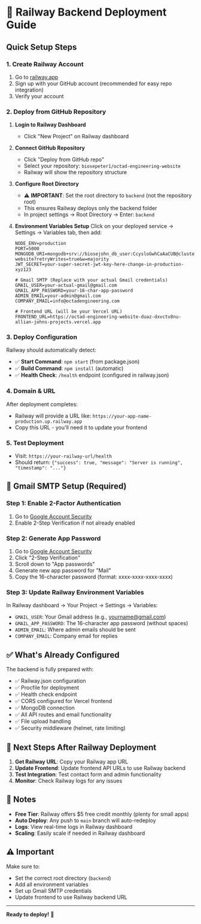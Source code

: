 # 🚂 Railway Backend Deployment Guide

## Quick Setup Steps

### 1. Create Railway Account
1. Go to [railway.app](https://railway.app)
2. Sign up with your GitHub account (recommended for easy repo integration)
3. Verify your account

### 2. Deploy from GitHub Repository
1. **Login to Railway Dashboard**
   - Click "New Project" on Railway dashboard
   
2. **Connect GitHub Repository**
   - Click "Deploy from GitHub repo"
   - Select your repository: `biosepeter1/octad-engineering-website`
   - Railway will show the repository structure

3. **Configure Root Directory** 
   - ⚠️ **IMPORTANT**: Set the root directory to `backend` (not the repository root)
   - This ensures Railway deploys only the backend folder
   - In project settings → Root Directory → Enter: `backend`

4. **Environment Variables Setup**
   Click on your deployed service → Settings → Variables tab, then add:
   
   ```env
   NODE_ENV=production
   PORT=5000
   MONGODB_URI=mongodb+srv://biosejohn_db_user:CcysloGwhCaAaCUB@cluster123.q8f3jcf.mongodb.net/construction-website?retryWrites=true&w=majority
   JWT_SECRET=your-super-secret-jwt-key-here-change-in-production-xyz123
   
   # Gmail SMTP (Replace with your actual Gmail credentials)
   GMAIL_USER=your-actual-gmail@gmail.com
   GMAIL_APP_PASSWORD=your-16-char-app-password
   ADMIN_EMAIL=your-admin@gmail.com
   COMPANY_EMAIL=info@octadengineering.com
   
   # Frontend URL (will be your Vercel URL)
   FRONTEND_URL=https://octad-engineering-website-duaz-dxvctv8nu-allian-johns-projects.vercel.app
   ```

### 3. Deploy Configuration
Railway should automatically detect:
- ✅ **Start Command**: `npm start` (from package.json)
- ✅ **Build Command**: `npm install` (automatic)
- ✅ **Health Check**: `/health` endpoint (configured in railway.json)

### 4. Domain & URL
After deployment completes:
- Railway will provide a URL like: `https://your-app-name-production.up.railway.app`
- Copy this URL - you'll need it to update your frontend

### 5. Test Deployment
- Visit: `https://your-railway-url/health`
- Should return: `{"success": true, "message": "Server is running", "timestamp": "..."}`

## 🔧 Gmail SMTP Setup (Required)

### Step 1: Enable 2-Factor Authentication
1. Go to [Google Account Security](https://myaccount.google.com/security)
2. Enable 2-Step Verification if not already enabled

### Step 2: Generate App Password
1. Go to [Google Account Security](https://myaccount.google.com/security)
2. Click "2-Step Verification"
3. Scroll down to "App passwords"
4. Generate new app password for "Mail"
5. Copy the 16-character password (format: xxxx-xxxx-xxxx-xxxx)

### Step 3: Update Railway Environment Variables
In Railway dashboard → Your Project → Settings → Variables:
- `GMAIL_USER`: Your Gmail address (e.g., yourname@gmail.com)
- `GMAIL_APP_PASSWORD`: The 16-character app password (without spaces)
- `ADMIN_EMAIL`: Where admin emails should be sent
- `COMPANY_EMAIL`: Company email for replies

## ✅ What's Already Configured

The backend is fully prepared with:
- ✅ Railway.json configuration
- ✅ Procfile for deployment
- ✅ Health check endpoint
- ✅ CORS configured for Vercel frontend
- ✅ MongoDB connection
- ✅ All API routes and email functionality
- ✅ File upload handling
- ✅ Security middleware (helmet, rate limiting)

## 🚀 Next Steps After Railway Deployment

1. **Get Railway URL**: Copy your Railway app URL
2. **Update Frontend**: Update frontend API URLs to use Railway backend
3. **Test Integration**: Test contact form and admin functionality
4. **Monitor**: Check Railway logs for any issues

## 📝 Notes

- **Free Tier**: Railway offers $5 free credit monthly (plenty for small apps)
- **Auto Deploy**: Any push to `main` branch will auto-redeploy
- **Logs**: View real-time logs in Railway dashboard
- **Scaling**: Easily scale if needed in Railway dashboard

## ⚠️ Important

Make sure to:
- Set the correct root directory (`backend`)
- Add all environment variables
- Set up Gmail SMTP credentials
- Update frontend to use Railway backend URL

---
**Ready to deploy!** 🎉